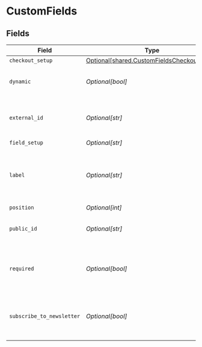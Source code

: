 # CustomFields


## Fields

| Field                                                                                              | Type                                                                                               | Required                                                                                           | Description                                                                                        | Example                                                                                            |
| -------------------------------------------------------------------------------------------------- | -------------------------------------------------------------------------------------------------- | -------------------------------------------------------------------------------------------------- | -------------------------------------------------------------------------------------------------- | -------------------------------------------------------------------------------------------------- |
| `checkout_setup`                                                                                   | [Optional[shared.CustomFieldsCheckoutSetup]](undefined/models/shared/customfieldscheckoutsetup.md) | :heavy_minus_sign:                                                                                 | N/A                                                                                                | string                                                                                             |
| `dynamic`                                                                                          | *Optional[bool]*                                                                                   | :heavy_minus_sign:                                                                                 | Defines whether the field is dynamic.                                                              | false                                                                                              |
| `external_id`                                                                                      | *Optional[str]*                                                                                    | :heavy_minus_sign:                                                                                 | The external ID for the custom field.                                                              | 123456                                                                                             |
| `field_setup`                                                                                      | *Optional[str]*                                                                                    | :heavy_minus_sign:                                                                                 | N/A                                                                                                | string                                                                                             |
| `label`                                                                                            | *Optional[str]*                                                                                    | :heavy_minus_sign:                                                                                 | The displayed label for the custom field, seen by the shopper.                                     | Special Field                                                                                      |
| `position`                                                                                         | *Optional[int]*                                                                                    | :heavy_minus_sign:                                                                                 | N/A                                                                                                | 1                                                                                                  |
| `public_id`                                                                                        | *Optional[str]*                                                                                    | :heavy_minus_sign:                                                                                 | The internal ID for the custom field.                                                              | i-123456                                                                                           |
| `required`                                                                                         | *Optional[bool]*                                                                                   | :heavy_minus_sign:                                                                                 | Defines if the field must be completed to check out.                                               | true                                                                                               |
| `subscribe_to_newsletter`                                                                          | *Optional[bool]*                                                                                   | :heavy_minus_sign:                                                                                 | Defines whether the shopper is opted into a newsletter or not.                                     | false                                                                                              |